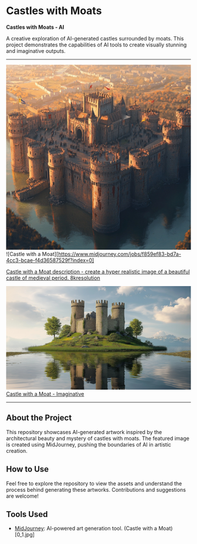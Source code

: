 # Castles with Moats
**Castles with Moats - AI**

A creative exploration of AI-generated castles surrounded by moats. This project demonstrates the capabilities of AI tools to create visually stunning and imaginative outputs.

---

![Castle with a Moat](./0_1.jpg)
![Castle with a Moat][https://www.midjourney.com/jobs/f859ef83-bd7a-4cc3-bcae-f4d36587529f?index=0]

[Castle with a Moat description - create a hyper realistic image of a beautiful castle of medieval period. 8kresolution](https://www.midjourney.com/jobs/813890c1-fba2-4dcd-9252-1227b2658c53?index=0)

![Castle with a Moat](./0-imaginative-castle-with-moat.jpg)
[Castle with a Moat - Imaginative](https://www.midjourney.com/jobs/210ab05f-8d2a-4f29-a2e2-4444aecdb2f8?index=0)

---

## About the Project
This repository showcases AI-generated artwork inspired by the architectural beauty and mystery of castles with moats. The featured image is created using MidJourney, pushing the boundaries of AI in artistic creation.

## How to Use
Feel free to explore the repository to view the assets and understand the process behind generating these artworks. Contributions and suggestions are welcome!

## Tools Used
- [MidJourney](https://www.midjourney.com/): AI-powered art generation tool.
(Castle with a Moat) [0_1.jpg]
